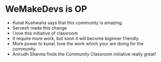 # WeMakeDevs is OP

- Kunal Kushwaha says that this community is amazing.
- Sarvesh made this change
- I love this initiative of classroom 
- It require more work, but soon it will become biginner friendly.
- More power to kunal. love the work which your are doing for the community.
- Anirudh Sharma finds the Community Classroom initiative really great!
